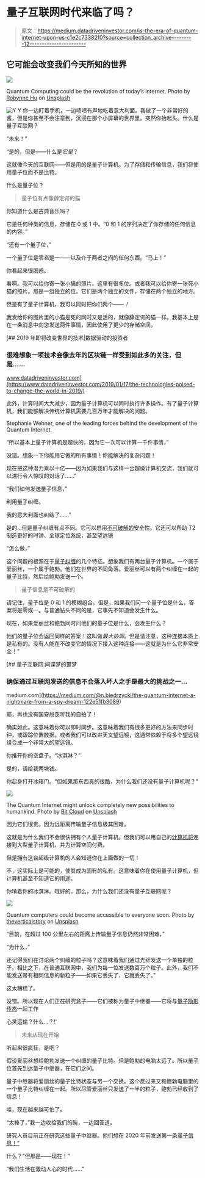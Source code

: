 # 量子互联网时代来临了吗？

> 原文：<https://medium.datadriveninvestor.com/is-the-era-of-quantum-internet-upon-us-c1e2c73382f0?source=collection_archive---------12----------------------->

## 它可能会改变我们今天所知的世界

![](img/b66e1ace852df58a4dafb1bddf1e6db2.png)

Quantum Computing could be the revolution of today’s internet. Photo by [Robynne Hu](https://unsplash.com/@robynnexy?utm_source=unsplash&utm_medium=referral&utm_content=creditCopyText) on [Unsplash](https://unsplash.com/s/photos/network?utm_source=unsplash&utm_medium=referral&utm_content=creditCopyText)

![Y](img/d24c8f9b9e74664d5d98c6af83f11d77.png)  Y 你一边盯着手机，一边啧啧有声地吃着意大利面。我做了一个非常好的酱，但是你甚至不会注意到，沉浸在那个小屏幕的世界里。突然你抬起头。什么是量子互联网？

“未来！”

“是的，但是——什么是*它是*？

这就像今天的互联网——但是用的是量子计算机。为了存储和传输信息，我们将使用量子位而不是比特。

什么是量子位？

> 量子位有点像薛定谔的猫

你知道什么是古典音乐吗？

它是任何种类的信息，存储在 0 或 1 中。“0 和 1 的序列决定了你存储的任何信息的内容。”

“还有一个量子位，”

一个量子位是零*和*是一——以及介于两者之间的任何东西。“马上！”

你看起来很困惑。

看啊。我可以给你寄一张小猫的照片。这里有很多位。或者我可以给你寄一张死小猫的照片。那是一组独立的位。它们是两个独立的文件，存储在两个独立的地方。

但是有了量子计算机，我可以同时把你们两个——*！*

我发给你的图片里的小猫是死的同时又是活的，就像薛定谔的猫一样。我基本上是在一条消息中向您发送两件事情，因此使用了更少的存储空间。

[](https://www.datadriveninvestor.com/2019/01/17/the-technologies-poised-to-change-the-world-in-2019/) [## 2019 年即将改变世界的技术|数据驱动的投资者

### 很难想象一项技术会像去年的区块链一样受到如此多的关注，但是……

www.datadriveninvestor.com](https://www.datadriveninvestor.com/2019/01/17/the-technologies-poised-to-change-the-world-in-2019/) 

此外，计算时间大大减少，因为量子计算机可以同时执行许多操作。有了量子计算机，我们能够解决传统计算机需要几百万年才能解决的问题。

Stephanie Wehner, one of the leading forces behind the development of the Quantum Internet.

“所以基本上量子计算机是超快的，因为它一次可以计算一千件事情，”

没错。想象一下你能用它做的所有事情！你能解决的复杂问题！

现在把这种潜力乘以十亿——因为如果我们与这样一台超级计算机交流，我们就可以进行令人惊叹的对话了……”

“我们如何发送量子信息，”

利用量子纠缠。

我的意大利面也纠结了……”

是的…但是量子纠缠有点不同。它可以启用[不可破解的](https://www.nature.com/news/china-s-quantum-satellite-clears-major-hurdle-on-way-to-ultrasecure-communications-1.22142)安全性。它还可以帮助 T2 制造更好的时钟、全球定位系统，甚至望远镜

“怎么做，”

这个问题的根源在于[量子纠缠](https://www.nature.com/news/cosmic-test-backs-quantum-spookiness-1.21401)的几个特征。想象我们有两台量子计算机。一个属于爱丽丝，一个属于鲍勃。他们在世界的不同角落。爱丽丝可以有两个纠缠在一起的量子比特，然后给鲍勃发送一个。

> 量子信息是不可破解的

请记住，量子位是 0 和 1 的模糊组合。但是，如果我们问一个量子位是什么，答案将是零或一。与普通钻头不同的是，它事先不知道会发生什么。

现在，如果爱丽丝和鲍勃同时问他们的量子位是什么，会发生什么？

他们的量子位会返回同样的答案！这叫做*最大协调*。但是请注意，这种连接本质上是私有的。没有人能在不改变它的情况下接入这种连接——这就是为什么它非常安全！”

[](https://medium.com/@n.biedrzycki/the-quantum-internet-a-nightmare-from-a-spy-dream-122e51fb3089) [## 量子互联网:间谍梦的噩梦

### 确保通过互联网发送的信息不会落入坏人之手是最大的挑战之一…

medium.com](https://medium.com/@n.biedrzycki/the-quantum-internet-a-nightmare-from-a-spy-dream-122e51fb3089) 

耶，再也没有国安局窃听我的自拍了！

确实如此。这意味着你可以即时同步。这意味着我们有很多更好的方法来同步时钟，或跟踪位置数据。或者我们可以改进天文望远镜，这通常依赖于将多个望远镜组合成一个非常大的望远镜。

你推开你的空盘子。“冰淇淋？”

是的，请给我两块钱。

你起身打开冰箱门。“但如果那东西真的很酷，为什么我们还没有量子计算机呢？”

![](img/3f44e86cf63ea3381f3473adf6bd3bac.png)

The Quantum Internet might unlock completely new possibilities to humankind. Photo by [Bit Cloud](https://unsplash.com/@bitcloudphotography?utm_source=unsplash&utm_medium=referral&utm_content=creditCopyText) on [Unsplash](https://unsplash.com/s/photos/network?utm_source=unsplash&utm_medium=referral&utm_content=creditCopyText)

因为它们很贵。因为远距离传输量子信息极其困难。

这就是为什么我们不会很快拥有个人量子计算机。但我们可以用自己的[计算机将](https://science.sciencemag.org/content/362/6412/eaam9288)连接到大型量子计算机，并为计算空间付费。

但是拥有这台超级计算机的人会知道你在上面做的一切！

不，这实际上是可能的，使其成为固有的私有。这意味着你在使用量子计算机，但计算机甚至不知道它的用途。

你啃着你的冰淇淋。哦好的。那么，为什么我们还没有量子互联网呢？

![](img/e4bdf114b556361b373951448527cc52.png)

Quantum computers could become accessible to everyone soon. Photo by [theverticalstory](https://unsplash.com/@theverticalstory?utm_source=unsplash&utm_medium=referral&utm_content=creditCopyText) on [Unsplash](https://unsplash.com/s/photos/network?utm_source=unsplash&utm_medium=referral&utm_content=creditCopyText)

“目前，在超过 100 公里左右的距离上传输量子信息仍然非常困难，”

“为什么，”

还记得我们在讨论两个纠缠的粒子吗？这意味着我们通过光纤发送一个单独的粒子。相比之下，在普通互联网中，我们为每一位发送数百万个粒子。此外，我们不能发送带有相同信息的新粒子——如果它丢失了，它就丢失了。”

这太糟糕了。

没错。所以现在人们正在研究盒子——它们被称为量子中继器——它将与[量子隐形传态](https://arxiv.org/abs/1707.00934)一起工作

心灵运输？什么…？!'

> 未来从现在开始

听起来很疯狂，是吧？

假设爱丽丝想给鲍勃发送一个纠缠的量子比特。但是鲍勃的电脑太远了。所以量子位首先到达量子中继器，在它们之间。

量子中继器将爱丽丝的量子比特状态与另一个交换。这个反过来又和鲍勃电脑里的一个量子比特纠缠在一起。所以尽管爱丽丝只发送了一半的粒子，鲍勃已经收到了信息！

哇，现在越来越可怕了。

“太棒了，”我一边收拾我们的碗，一边回答道。

研究人员目前正在研究这些量子中继器。他们想在 2020 年前发送第一条[量子信息！”](https://www.nature.com/articles/d41586-018-01835-3)

什么？“但那是——现在！”

“我们生活在激动人心的时代……”